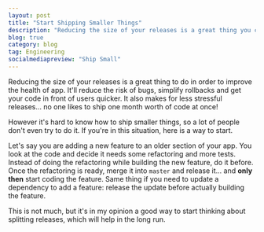 ```yaml
---
layout: post
title: "Start Shipping Smaller Things"
description: "Reducing the size of your releases is a great thing you can do to improve the health of app. However it's not always easy to get into this mindset..."
blog: true
category: blog
tag: Engineering
socialmediapreview: "Ship Small"
---
```


Reducing the size of your releases is a great thing to do in order to improve the health of app. It'll reduce the risk of bugs, simplify rollbacks and get your code in front of users quicker. It also makes for less stressful releases... no one likes to ship one month worth of code at once!

However it's hard to know how to ship smaller things, so a lot of people don't even try to do it. If you're in this situation, here is a way to start.

Let's say you are adding a new feature to an older section of your app. You look at the code and decide it needs some refactoring and more tests. Instead of doing the refactoring while building the new feature, do it before. Once the refactoring is ready, merge it into `master` and release it... and **only then** start coding the feature. Same thing if you need to update a dependency to add a feature: release the update before actually building the feature.

This is not much, but it's in my opinion a good way to start thinking about splitting releases, which will help in the long run.
